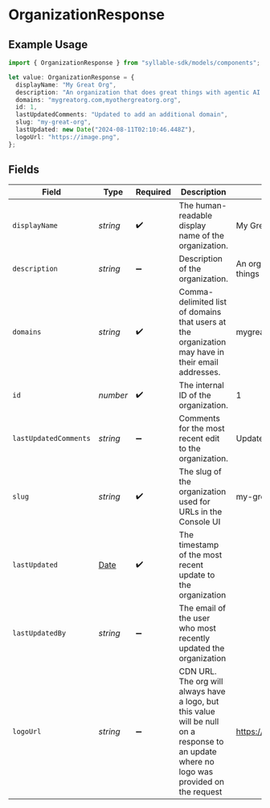 # OrganizationResponse

## Example Usage

```typescript
import { OrganizationResponse } from "syllable-sdk/models/components";

let value: OrganizationResponse = {
  displayName: "My Great Org",
  description: "An organization that does great things with agentic AI.",
  domains: "mygreatorg.com,myothergreatorg.org",
  id: 1,
  lastUpdatedComments: "Updated to add an additional domain",
  slug: "my-great-org",
  lastUpdated: new Date("2024-08-11T02:10:46.448Z"),
  logoUrl: "https://image.png",
};
```

## Fields

| Field                                                                                                                                      | Type                                                                                                                                       | Required                                                                                                                                   | Description                                                                                                                                | Example                                                                                                                                    |
| ------------------------------------------------------------------------------------------------------------------------------------------ | ------------------------------------------------------------------------------------------------------------------------------------------ | ------------------------------------------------------------------------------------------------------------------------------------------ | ------------------------------------------------------------------------------------------------------------------------------------------ | ------------------------------------------------------------------------------------------------------------------------------------------ |
| `displayName`                                                                                                                              | *string*                                                                                                                                   | :heavy_check_mark:                                                                                                                         | The human-readable display name of the organization.                                                                                       | My Great Org                                                                                                                               |
| `description`                                                                                                                              | *string*                                                                                                                                   | :heavy_minus_sign:                                                                                                                         | Description of the organization.                                                                                                           | An organization that does great things with agentic AI.                                                                                    |
| `domains`                                                                                                                                  | *string*                                                                                                                                   | :heavy_check_mark:                                                                                                                         | Comma-delimited list of domains that users at the organization may have in their email addresses.                                          | mygreatorg.com,myothergreatorg.org                                                                                                         |
| `id`                                                                                                                                       | *number*                                                                                                                                   | :heavy_check_mark:                                                                                                                         | The internal ID of the organization.                                                                                                       | 1                                                                                                                                          |
| `lastUpdatedComments`                                                                                                                      | *string*                                                                                                                                   | :heavy_minus_sign:                                                                                                                         | Comments for the most recent edit to the organization.                                                                                     | Updated to add an additional domain                                                                                                        |
| `slug`                                                                                                                                     | *string*                                                                                                                                   | :heavy_check_mark:                                                                                                                         | The slug of the organization used for URLs in the Console UI                                                                               | my-great-org                                                                                                                               |
| `lastUpdated`                                                                                                                              | [Date](https://developer.mozilla.org/en-US/docs/Web/JavaScript/Reference/Global_Objects/Date)                                              | :heavy_check_mark:                                                                                                                         | The timestamp of the most recent update to the organization                                                                                |                                                                                                                                            |
| `lastUpdatedBy`                                                                                                                            | *string*                                                                                                                                   | :heavy_minus_sign:                                                                                                                         | The email of the user who most recently updated the organization                                                                           |                                                                                                                                            |
| `logoUrl`                                                                                                                                  | *string*                                                                                                                                   | :heavy_minus_sign:                                                                                                                         | CDN URL. The org will always have a logo, but this value will be null on a response to an update where no logo was provided on the request | https://image.png                                                                                                                          |